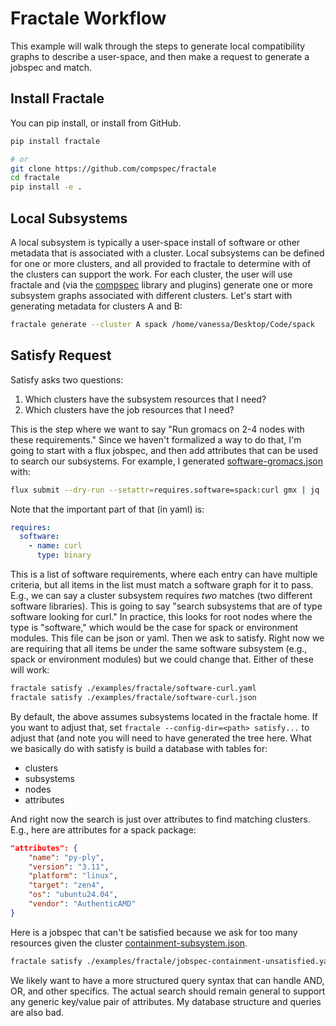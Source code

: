 # Fractale Workflow

This example will walk through the steps to generate local compatibility graphs to describe a user-space, and then make a request to generate a jobspec and match.

## Install Fractale

You can pip install, or install from GitHub.

```bash
pip install fractale

# or
git clone https://github.com/compspec/fractale
cd fractale
pip install -e .
```

## Local Subsystems

A local subsystem is typically a user-space install of software or other metadata that is associated with a cluster. Local subsystems can be defined for one or more clusters, and all provided to fractale to determine with of the clusters can support the work. For each cluster, the user will use fractale and (via the [compspec](https://github.com/compspec/compspec) library and plugins) generate one or more subsystem graphs associated with different clusters. Let's start with generating metadata for clusters A and B:

```bash
fractale generate --cluster A spack /home/vanessa/Desktop/Code/spack
```

## Satisfy Request

Satisfy asks two questions:

1. Which clusters have the subsystem resources that I need?
2. Which clusters have the job resources that I need?

This is the step where we want to say "Run gromacs on 2-4 nodes with these requirements." Since we haven't formalized a way to do that, I'm going to start with a flux jobspec, and then add attributes that can be used to search our subsystems. For example, I generated [software-gromacs.json](software-gromacs.json) with:

```bash
flux submit --dry-run --setattr=requires.software=spack:curl gmx | jq
```

Note that the important part of that (in yaml) is:

```yaml
requires:
  software:
    - name: curl
      type: binary
```

This is a list of software requirements, where each entry can have multiple criteria, but all items in the list must match a software graph for it to pass. E.g., we can say a cluster subsystem requires _two_ matches (two different software libraries). This is going to say "search subsystems that are of type software looking for curl." In practice, this looks for root nodes where the type is "software," which would be the case for spack or environment modules. This file can be json or yaml. Then we ask to satisfy. Right now we are requiring that all items be under the same software subsystem (e.g., spack or environment modules) but we could change that. Either of these will work:

```bash
fractale satisfy ./examples/fractale/software-curl.yaml
fractale satisfy ./examples/fractale/software-curl.json
```

By default, the above assumes subsystems located in the fractale home. If you want to adjust that, set `fractale --config-dir=<path> satisfy...` to adjust that (and note you will need to have generated the tree here. What we basically do with satisfy is build a database with tables for:

- clusters
- subsystems
- nodes
- attributes

And right now the search is just over attributes to find matching clusters. E.g., here are attributes for a spack package:

```json
"attributes": {
    "name": "py-ply",
    "version": "3.11",
    "platform": "linux",
    "target": "zen4",
    "os": "ubuntu24.04",
    "vendor": "AuthenticAMD"
}
```

Here is a jobspec that can't be satisfied because we ask for too many resources given the cluster [containment-subsystem.json]([containment-subsystem.json).

```bash
fractale satisfy ./examples/fractale/jobspec-containment-unsatisfied.yaml 
```

We likely want to have a more structured query syntax that can handle AND, OR, and other specifics. The actual search should remain general to support any generic key/value pair of attributes. My database structure and queries are also bad. 
